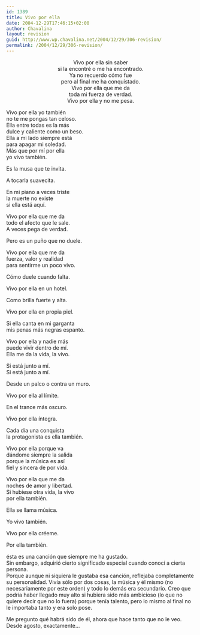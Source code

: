 ```yaml
---
id: 1389
title: Vivo por ella
date: 2004-12-29T17:46:15+02:00
author: Chavalina
layout: revision
guid: http://www.wp.chavalina.net/2004/12/29/306-revision/
permalink: /2004/12/29/306-revision/
---
```

<p align="center">
  Vivo por ella sin saber<br /> si la encontré o me ha encontrado.<br /> Ya no recuerdo c&oacute;mo fue<br /> pero al final me ha conquistado.<br /> Vivo por ella que me da<br /> toda mi fuerza de verdad.<br /> Vivo por ella y no me pesa.
</p>

Vivo por ella yo también  
no te me pongas tan celoso.  
Ella entre todas es la más  
dulce y caliente como un beso.  
Ella a mi lado siempre está  
para apagar mi soledad.  
Más que por m&iacute; por ella  
yo vivo también.

Es la musa que te invita.

A tocarla suavecita.

En mi piano a veces triste  
la muerte no existe  
si ella está aqu&iacute;.

Vivo por ella que me da  
todo el afecto que le sale.  
A veces pega de verdad.

Pero es un pu&ntilde;o que no duele.

Vivo por ella que me da  
fuerza, valor y realidad  
para sentirme un poco vivo.

C&oacute;mo duele cuando falta.

Vivo por ella en un hotel.

Como brilla fuerte y alta.

Vivo por ella en propia piel.

Si ella canta en mi garganta  
mis penas más negras espanto.

Vivo por ella y nadie más  
puede vivir dentro de m&iacute;.  
Ella me da la vida, la vivo.

Si está junto a m&iacute;.  
Si está junto a m&iacute;.

Desde un palco o contra un muro.

Vivo por ella al l&iacute;mite.

En el trance más oscuro.

Vivo por ella &iacute;ntegra.

Cada d&iacute;a una conquista  
la protagonista es ella también.

Vivo por ella porque va  
dándome siempre la salida  
porque la m&uacute;sica es as&iacute;  
fiel y sincera de por vida.

Vivo por ella que me da  
noches de amor y libertad.  
Si hubiese otra vida, la vivo  
por ella también.

Ella se llama m&uacute;sica.

Yo vivo también.

Vivo por ella créeme.

Por ella también.

ésta es una canci&oacute;n que siempre me ha gustado.  
Sin embargo, adquiri&oacute; cierto significado especial cuando conoc&iacute; a cierta persona.  
Porque aunque ni siquiera le gustaba esa canci&oacute;n, reflejaba completamente su personalidad. Viv&iacute;a s&oacute;lo por dos cosas, la m&uacute;sica y él mismo (no necesariamente por este orden) y todo lo demás era secundario. Creo que podr&iacute;a haber llegado muy alto si hubiera sido más ambicioso (lo que no quiere decir que no lo fuera) porque ten&iacute;a talento, pero lo mismo al final no le importaba tanto y era solo pose.

Me pregunto qué habrá sido de él, ahora que hace tanto que no le veo. Desde agosto, exactamente…